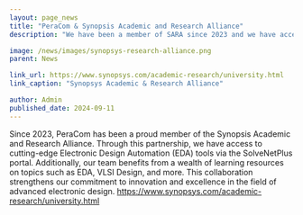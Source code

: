 ```yaml
---
layout: page_news
title: "PeraCom & Synopsis Academic and Research Alliance"
description: "We have been a member of SARA since 2023 and we have access to their EDA software through the SolveNetPlus portal, and also to learning material/content on topics like EDA, VLSI Design, etc."

image: /news/images/synopsys-research-alliance.png
parent: News

link_url: https://www.synopsys.com/academic-research/university.html
link_caption: "Synopsys Academic & Research Alliance"

author: Admin
published_date: 2024-09-11
---
```


Since 2023, PeraCom has been a proud member of the Synopsis Academic and Research Alliance. Through this partnership, we have access to cutting-edge Electronic Design Automation (EDA) tools via the SolveNetPlus portal. Additionally, our team benefits from a wealth of learning resources on topics such as EDA, VLSI Design, and more. This collaboration strengthens our commitment to innovation and excellence in the field of advanced electronic design.
https://www.synopsys.com/academic-research/university.html 
